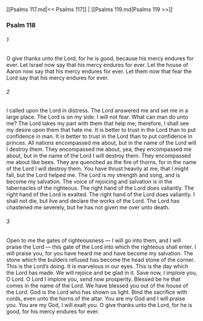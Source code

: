 [[Psalms 117.md|<< Psalms 117]]  |  [[Psalms 119.md|Psalms 119 >>]]

### Psalm 118
###### 1
O give thanks unto the Lord, for he is good, because his mercy endures for ever. Let Israel now say that his mercy endures for ever. Let the house of Aaron now say that his mercy endures for ever. Let them now that fear the Lord say that his mercy endures for ever.

###### 2
I called upon the Lord in distress. The Lord answered me and set me in a large place. The Lord is on my side. I will not fear. What can man do unto me? The Lord takes my part with them that help me; therefore, I shall see my desire upon them that hate me. It is better to trust in the Lord than to put confidence in man. It is better to trust in the Lord than to put confidence in princes. All nations encompassed me about, but in the name of the Lord will I destroy them. They encompassed me about, yea, they encompassed me about, but in the name of the Lord I will destroy them. They encompassed me about like bees. They are quenched as the fire of thorns, for in the name of the Lord I will destroy them. You have thrust heavily at me, that I might fall, but the Lord helped me. The Lord is my strength and song, and is become my salvation. The voice of rejoicing and salvation is in the tabernacles of the righteous. The right hand of the Lord does valiantly. The right hand of the Lord is exalted. The right hand of the Lord does valiantly. I shall not die, but live and declare the works of the Lord. The Lord has chastened me severely, but he has not given me over unto death.

###### 3
Open to me the gates of righteousness — I will go into them, and I will praise the Lord — this gate of the Lord into which the righteous shall enter. I will praise you, for you have heard me and have become my salvation. The stone which the builders refused has become the head stone of the corner. This is the Lord’s doing. It is marvelous in our eyes. This is the day which the Lord has made. We will rejoice and be glad in it. Save now, I implore you, O Lord. O Lord I implore you, send now prosperity. Blessed be he that comes in the name of the Lord. We have blessed you out of the house of the Lord. God is the Lord who has shown us light. Bind the sacrifice with cords, even unto the horns of the altar. You are my God and I will praise you. You are my God, I will exalt you. O give thanks unto the Lord, for he is good, for his mercy endures for ever.